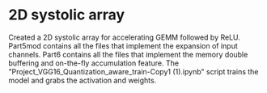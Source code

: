 # 2D systolic array
Created a 2D systolic array for accelerating GEMM followed by ReLU. 
Part5mod contains all the files that implement the expansion of input channels.
Part6 contains all the files that implement the memory double buffering and on-the-fly accumulation feature.
The "Project_VGG16_Quantization_aware_train-Copy1 (1).ipynb" script trains the model and grabs the activation and weights.
